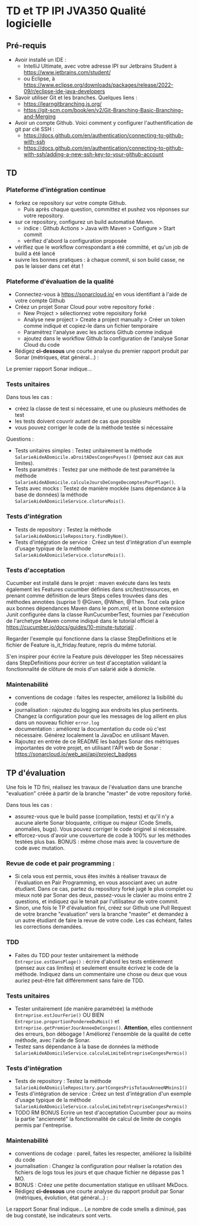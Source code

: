 # TD et TP IPI JVA350 Qualité logicielle

## Pré-requis

- Avoir installé un IDE :
  - IntelliJ Ultimate, avec votre adresse IPI sur Jetbrains Student à https://www.jetbrains.com/student/
  - ou Eclipse, à https://www.eclipse.org/downloads/packages/release/2022-09/r/eclipse-ide-java-developers
- Savoir utiliser Git et les branches. Quelques liens :
  - https://learngitbranching.js.org/
  - https://git-scm.com/book/en/v2/Git-Branching-Basic-Branching-and-Merging
- Avoir un compte Github. Voici comment y configurer l'authentification de git par clé SSH :
  - https://docs.github.com/en/authentication/connecting-to-github-with-ssh
  - https://docs.github.com/en/authentication/connecting-to-github-with-ssh/adding-a-new-ssh-key-to-your-github-account


## TD

### Plateforme d'intégration continue

- forkez ce repository sur votre compte Github.
  - Puis après chaque question, committez et pushez vos réponses sur votre repository.
- sur ce repository, configurez un build automatisé Maven.
  - indice : Github Actions > Java with Maven > Configure > Start commit
  - vérifiez d'abord la configuration proposée
- vérifiez que le workflow correspondant a été committé, et qu'un job de build a été lancé
- suivre les bonnes pratiques : à chaque commit, si son build casse, ne pas le laisser dans cet état !
 
### Plateforme d'évaluation de la qualité

- Connectez-vous à https://sonarcloud.io/ en vous identifiant à l'aide de votre compte Github
- Créez un projet Sonar Cloud pour votre repository forké :
  - New Project > sélectionnez votre repoisitory forké
  - Analyse new project > Create a project manually > Créer un token comme indiqué et copiez-le dans un fichier temporaire
  - Paramétrez l'analyse avec les actions Github comme indiqué
  - ajoutez dans le workflow Github la configuration de l'analyse Sonar Cloud du code
- Rédigez **ci-dessous** une courte analyse du premier rapport produit par Sonar (métriques, état général...) :

Le premier rapport Sonar indique...


### Tests unitaires

Dans tous les cas :
- créez la classe de test si nécessaire, et une ou plusieurs méthodes de test
- les tests doivent couvrir autant de cas que possible
- vous pouvez corriger le code de la méthode testée si nécessaire

Questions :
- Tests unitaires simples : Testez unitairement la méthode `SalarieAideADomicile.aDroitADesCongesPayes()` (pensez aux cas aux limites).
- Tests paramétrés : Testez par une méthode de test paramétrée la méthode `SalarieAideADomicile.calculeJoursDeCongeDecomptesPourPlage()`.
- Tests avec mocks : Testez de manière mockée (sans dépendance à la base de données) la méthode `SalarieAideADomicileService.clotureMois()`.

### Tests d'intégration

- Tests de repository : Testez la méthode `SalarieAideADomicileRepository.findByNom()`.
- Tests d'intégration de service : Créez un test d'intégration d'un exemple d'usage typique de la méthode `SalarieAideADomicileService.clotureMois()`.

### Tests d'acceptation

Cucumber est installé dans le projet : maven exécute dans les tests également les Features cucumber définies dans
src/test/resources, en prenant comme définition de leurs Steps celles trouvées dans des méthodes annotées (suprise !)
@Given, @When, @Then. Tout cela grâce aux bonnes dépendances Maven dans le pom.xml, et la bonne extension Junit
configurée dans la classe RunCucumberTest, fournies par l'exécution de l'archetype Maven comme indiqué dans le
tutorial officiel à https://cucumber.io/docs/guides/10-minute-tutorial/ .

Regarder l'exemple qui fonctionne dans la classe StepDefinitions et le fichier de Feature is_it_friday.feature, repris
du même tutorial.

S'en inspirer pour écrire la Feature puis développer les Step nécessaires dans StepDefinitions pour écrirer un test
d'acceptation validant la fonctionnalité de clôture de mois d'un salarié aide à domicile.

### Maintenabilité

- conventions de codage : faites les respecter, améliorez la lisibilité du code
- journalisation : rajoutez du logging aux endroits les plus pertinents. Changez la configuration pour que les messages de log aillent en plus dans un nouveau fichier `error.log`
- documentation : améliorez la documentation du code où c'est nécessaire. Générez localement la JavaDoc en utilisant Maven.
- Rajoutez en entrée de ce README les badges Sonar des métriques importantes de votre projet, en utilisant l'API web de Sonar : https://sonarcloud.io/web_api/api/project_badges


## TP d'évaluation

Une fois le TD fini, réalisez les travaux de l'évaluation dans une branche "evaluation" créée à partir de la branche "master" de votre repository forké.

Dans tous les cas :
- assurez-vous que le build passe (compilation, tests) et qu'il n'y a aucune alerte Sonar bloquante, critique ou majeur (Code Smells, anomalies, bugs). Vous pouvez corriger le code originel si nécessaire.
- efforcez-vous d'avoir une couverture de code à 100% sur les méthodes testées plus bas. BONUS : même chose mais avec la couverture de code avec mutation.

### Revue de code et pair programming :

- Si cela vous est permis, vous êtes invités à réaliser travaux de l'évaluation en Pair Programming, en vous associant
avec un autre étudiant. Dans ce cas, partez du repository forké jugé le plus complet ou mieux noté par Sonar des deux,
passez-vous le clavier au moins entre 2 questions, et indiquez qui le tenait par l'utilisateur de votre commit.
- Sinon, une fois le TP d'évaluation fini, créez sur Github une Pull Request de votre branche "evaluation" vers la
branche "master" et demandez à un autre étudiant de faire la revue de votre code. Les cas échéant, faites les
corrections demandées.

### TDD

- Faites du TDD pour tester unitairement la méthode `Entreprise.estDansPlage()` : écrire d'abord les tests entièrement (pensez aux cas limites) et seulement ensuite écrivez le code de la méthode. Indiquez dans un commentaire une chose ou deux que vous auriez peut-être fait différemment sans faire de TDD.

### Tests unitaires

- Tester unitairement (de manière paramétrée) la méthode `Entreprise.estJourFerie()` OU BIEN `Entreprise.proportionPondereeDuMois()` et `Entreprise.getPremierJourAnneeDeConges()`. **Attention**, elles contiennent des erreurs, bon débogage ! Améliorez l'ensemble de la qualité de cette méthode, avec l'aide de Sonar.
- Testez sans dépendance à la base de données la méthode `SalarieAideADomicileService.calculeLimiteEntrepriseCongesPermis()`

### Tests d'intégration

- Tests de repository : Testez la méthode `SalarieAideADomicileRepository.partCongesPrisTotauxAnneeNMoins1()`
- Tests d'intégration de service : Créez un test d'intégration d'un exemple d'usage typique de la méthode `SalarieAideADomicileService.calculeLimiteEntrepriseCongesPermis()`
- TODO RM BONUS Ecrire un test d'acceptation Cucumber pour au moins la partie "ancienneté" la fonctionnalité de calcul
  de limite de congés permis par l'entreprise.

### Maintenabilité

- conventions de codage : pareil, faites les respecter, améliorez la lisibilité du code
- journalisation : Changez la configuration pour réaliser la rotation des fichiers de logs tous les jours et que chaque
fichier ne dépasse pas 1 MO.
- BONUS : Créez une petite documentation statique en utilisant MkDocs.
- Rédigez **ci-dessous** une courte analyse du rapport produit par Sonar (métriques, évolution, état général...) :

Le rapport Sonar final indique...
Le nombre de code smells a diminué, pas de bug constaté, lse indicateurs sont verts.